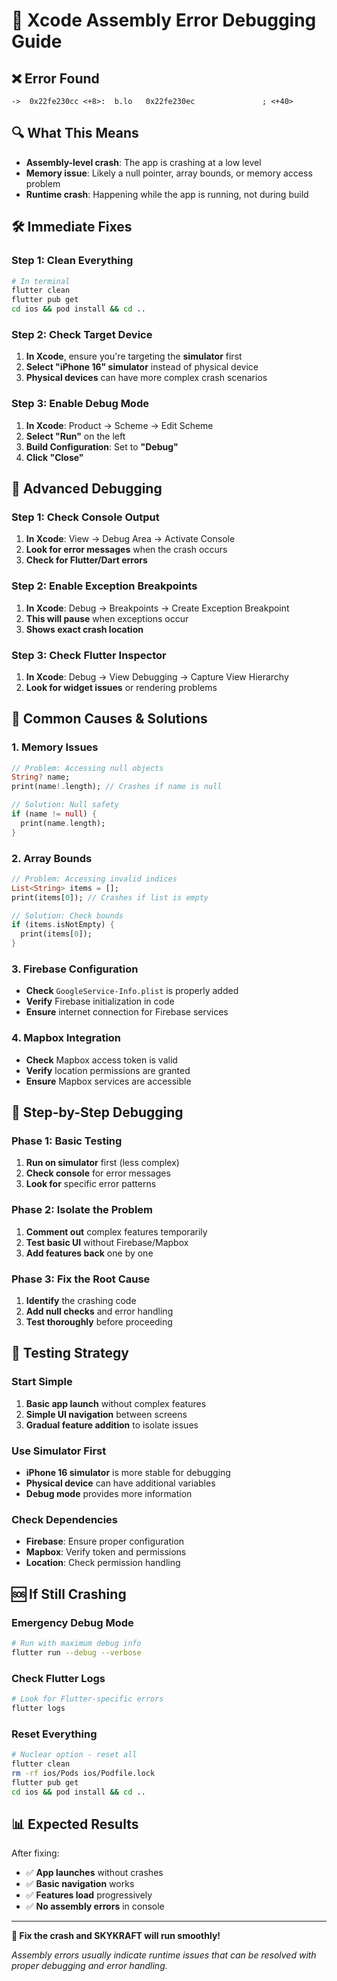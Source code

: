 # 🚨 Xcode Assembly Error Debugging Guide

## ❌ **Error Found**
```
->  0x22fe230cc <+8>:  b.lo   0x22fe230ec               ; <+40>
```

## 🔍 **What This Means**
- **Assembly-level crash**: The app is crashing at a low level
- **Memory issue**: Likely a null pointer, array bounds, or memory access problem
- **Runtime crash**: Happening while the app is running, not during build

## 🛠️ **Immediate Fixes**

### **Step 1: Clean Everything**
```bash
# In terminal
flutter clean
flutter pub get
cd ios && pod install && cd ..
```

### **Step 2: Check Target Device**
1. **In Xcode**, ensure you're targeting the **simulator** first
2. **Select "iPhone 16" simulator** instead of physical device
3. **Physical devices** can have more complex crash scenarios

### **Step 3: Enable Debug Mode**
1. **In Xcode**: Product → Scheme → Edit Scheme
2. **Select "Run"** on the left
3. **Build Configuration**: Set to **"Debug"**
4. **Click "Close"**

## 🔧 **Advanced Debugging**

### **Step 1: Check Console Output**
1. **In Xcode**: View → Debug Area → Activate Console
2. **Look for error messages** when the crash occurs
3. **Check for Flutter/Dart errors**

### **Step 2: Enable Exception Breakpoints**
1. **In Xcode**: Debug → Breakpoints → Create Exception Breakpoint
2. **This will pause** when exceptions occur
3. **Shows exact crash location**

### **Step 3: Check Flutter Inspector**
1. **In Xcode**: Debug → View Debugging → Capture View Hierarchy
2. **Look for widget issues** or rendering problems

## 🚨 **Common Causes & Solutions**

### **1. Memory Issues**
```dart
// Problem: Accessing null objects
String? name;
print(name!.length); // Crashes if name is null

// Solution: Null safety
if (name != null) {
  print(name.length);
}
```

### **2. Array Bounds**
```dart
// Problem: Accessing invalid indices
List<String> items = [];
print(items[0]); // Crashes if list is empty

// Solution: Check bounds
if (items.isNotEmpty) {
  print(items[0]);
}
```

### **3. Firebase Configuration**
- **Check** `GoogleService-Info.plist` is properly added
- **Verify** Firebase initialization in code
- **Ensure** internet connection for Firebase services

### **4. Mapbox Integration**
- **Check** Mapbox access token is valid
- **Verify** location permissions are granted
- **Ensure** Mapbox services are accessible

## 🎯 **Step-by-Step Debugging**

### **Phase 1: Basic Testing**
1. **Run on simulator** first (less complex)
2. **Check console** for error messages
3. **Look for** specific error patterns

### **Phase 2: Isolate the Problem**
1. **Comment out** complex features temporarily
2. **Test basic UI** without Firebase/Mapbox
3. **Add features back** one by one

### **Phase 3: Fix the Root Cause**
1. **Identify** the crashing code
2. **Add null checks** and error handling
3. **Test thoroughly** before proceeding

## 📱 **Testing Strategy**

### **Start Simple**
1. **Basic app launch** without complex features
2. **Simple UI navigation** between screens
3. **Gradual feature addition** to isolate issues

### **Use Simulator First**
- **iPhone 16 simulator** is more stable for debugging
- **Physical device** can have additional variables
- **Debug mode** provides more information

### **Check Dependencies**
- **Firebase**: Ensure proper configuration
- **Mapbox**: Verify token and permissions
- **Location**: Check permission handling

## 🆘 **If Still Crashing**

### **Emergency Debug Mode**
```bash
# Run with maximum debug info
flutter run --debug --verbose
```

### **Check Flutter Logs**
```bash
# Look for Flutter-specific errors
flutter logs
```

### **Reset Everything**
```bash
# Nuclear option - reset all
flutter clean
rm -rf ios/Pods ios/Podfile.lock
flutter pub get
cd ios && pod install && cd ..
```

## 📊 **Expected Results**

After fixing:
- ✅ **App launches** without crashes
- ✅ **Basic navigation** works
- ✅ **Features load** progressively
- ✅ **No assembly errors** in console

---

**🚁 Fix the crash and SKYKRAFT will run smoothly!**

*Assembly errors usually indicate runtime issues that can be resolved with proper debugging and error handling.*
